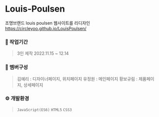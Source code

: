 # Louis-Poulsen

조명브랜드 louis poulsen 웹사이트를 리디자인
<https://circleyoo.github.io/LouisPoulsen/>


### 💼 작업기간
> 3인 제작
  2022.11.15 ~ 12.14

### 🤝 멤버구성
> 김예리 : 디자이너페이지, 위치페이지
  유정원 : 메인페이지
  황보규림 : 제품페이지, 상세페이지

### ⚙ 개발환경
> `JavaScript(ES6)`
  `HTML5`
  `CSS3`
